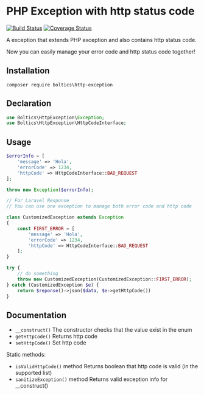 # PHP Exception with http status code
[![Build Status](https://travis-ci.org/boltics/http-exception.svg?branch=master)](https://travis-ci.org/boltics/http-exception)
[![Coverage Status](https://coveralls.io/repos/github/boltics/http-exception/badge.svg?branch=master)](https://coveralls.io/github/boltics/http-exception?branch=master)


A exception that extends PHP exception and also contains http status code.

Now you can easily
 manage your error code and http status code together!

## Installation

```
composer require boltics\http-exception
```
## Declaration

```php
use Boltics\HttpException\Exception;
use Boltics\HttpException\HttpCodeInterface;
```


## Usage

```php
$errorInfo = [
    'message' => 'Hola',
    'errorCode' => 1234,
    'httpCode' => HttpCodeInterface::BAD_REQUEST
];

throw new Exception($errorInfo);

// For Laravel Response
// You can use one exception to manage both error code and http code

class CustomizedException extends Exception
{
    const FIRST_ERROR = [
        'message' => 'Hola',
        'errorCode' => 1234,
        'httpCode' => HttpCodeInterface::BAD_REQUEST
    ];
}

try {
    // do something
    throw new CustomizedException(CustomizedException::FIRST_ERROR);
} catch (CustomizedException $e) {
    return $reponse()->json($data, $e->getHttpCode())
}


```

## Documentation

- `__construct()` The constructor checks that the value exist in the enum
- `getHttpCode()` Returns http code
- `setHttpCode()` Set http code

Static methods:

- `isValidHttpCode()` method Returns boolean that http code is valid (in the supported list)
- `sanitizeException()` method Returns valid exception info for __construct()
